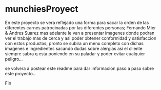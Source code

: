 # munchiesProyect

En este proyecto se vera reflejado una forma para sacar la orden de las diferentes carnes patrocinadas por las diferentes personas;
Fernando Mier & Andres Suarez
mas adelante le van a presentar imagenes donde podran ver el trabajo mas de cerca y asi poder obtener
conformidad y satisfaccion con estos productos, pronto se subira un menu completo con dichas imagenes e ingredientes sacando dudas sobre alergias asi el 
cliente siempre sabra q esta poniendo en su paladar y poder evitar cualquier peligro...

se volvera a postear este readme para dar informacion paso a paso sobre este proyecto... 

Fin 
